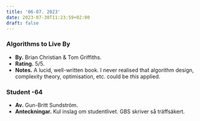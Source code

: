```yaml
---
title: '06-07. 2023'
date: 2023-07-30T11:23:59+02:00
draft: false
---
```


### Algorithms to Live By
- **By.** Brian Christian & Tom Griffiths.
- **Rating.** 5/5.
- **Notes.** A lucid, well-written book. I never realised that algorithm design, complexity theory, optimisation, etc. could be *this* applied.

### Student -64
- **Av.** Gun-Britt Sundström.
- **Anteckningar.** Kul inslag om studentlivet. GBS skriver så träffsäkert.
